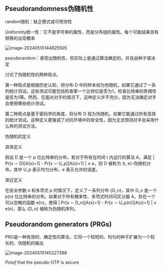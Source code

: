 ## Pseudorandomness伪随机性

random随机：缺乏模式或可预测性

Uniformity统一性：它不是字符串的属性，而是分布组的属性。每个可能结果具有相等的出现概率

![image-20240510144825505](D:\Workplace\github\soni_notes\docs\大学笔记\ust\cryptography\assets\image-20240510144825505.png)

pseudorandom：表现出随机性，但实际上是通过算法确定的，并且由种子值决定

讨论了伪随机性的两种观点。

第一种观点是根据历史认知，将分布 D 中的样本视为伪随机，如果它通过了一系列统计测试。这些测试可能包括检查第一个比特位是否为1，检查比特串的奇偶性是否为1等。然而，在面对对手的情况下，这种定义并不充分，因为无法确定对手会使用哪些统计测试。

第二种观点是基于密码学的角度，将分布 D 视为伪随机，如果它能通过所有高效的统计测试。这种定义更强调了对抗环境中的安全性，因为无法预测对手会采用什么样的测试方法。

伪随机的定义

具体定义

假设 D 是一个 p 位比特串的分布，若对于所有在时间 t 内运行的算法 A，满足 | Pr[x ∼ D][A(x)=1] - Pr[x ∼ U_p][A(x)=1] | ≤ e，则 D 被称为 (t, e)-伪随机分布。其中 U_p 表示均匀分布，e 表示允许的误差。

渐近定义

在安全参数 n 和多项式 p 的情况下，定义了一系列分布 {D_n}，其中 D_n 是一个 p(n) 位比特串的分布。如果对于所有概率性、多项式时间可区分器 A，存在一个可以忽略的函数 e(n)，使得 | Pr[x ∼ D_n][A(x)=1] - Pr[x ∼ U_p(n)][A(x)=1] | ≤ e(n)，那么 {D_n} 被称为伪随机序列。

## Pseudorandom generators (PRGs)

PRG是一种有效的、确定性的算法，它将一个较短的、均匀的种子扩展为一个较长的、伪随机的输出

![image-20240510145227398](D:\Workplace\github\soni_notes\docs\大学笔记\ust\cryptography\assets\image-20240510145227398.png)

*Proof* that the pseudo-OTP is secure